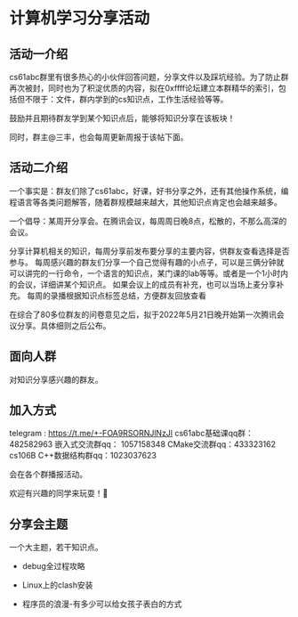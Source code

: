 # 计算机学习分享活动

## 活动一介绍
cs61abc群里有很多热心的小伙伴回答问题，分享文件以及踩坑经验。为了防止群再次被封，同时也为了积淀优质的内容，拟在0xffff论坛建立本群精华的索引，包括但不限于：文件，群内学到的cs知识点，工作生活经验等等。

鼓励并且期待群友学到某个知识点后，能够将知识分享在该板块！

同时，群主@三丰，也会每周更新周报于该帖下面。

## 活动二介绍
一个事实是：群友们除了cs61abc，好课，好书分享之外，还有其他操作系统，编程语言等各类问题解答，随着群规模越来越大，其他知识点肯定也会越来越多。

一个倡导：某周开分享会。在腾讯会议，每周周日晚8点，松散的，不那么高深的会议。

分享计算机相关的知识，每周分享前发布要分享的主要内容，供群友查看选择是否参与。
每周感兴趣的群友们分享一个自己觉得有趣的小点子，可以是三俩分钟就可以讲完的一行命令，一个语言的知识点，某门课的lab等等。或者是一个1小时内的会议，详细讲某个知识点。
 如果会议上的成员有补充，也可以当场上麦分享补充。
 每周的录播根据知识点标签总结，方便群友回放查看

在综合了80多位群友的问卷意见之后，拟于2022年5月21日晚开始第一次腾讯会议分享。具体细则之后公布。

## 面向人群
对知识分享感兴趣的群友。

## 加入方式
telegram : https://t.me/+-FOA9RSORNJlNzJl
cs61abc基础课qq群： 482582963
嵌入式交流群qq： 1057158348
CMake交流群qq：433323162
cs106B C++数据结构群qq：1023037623

会在各个群播报活动。

欢迎有兴趣的同学来玩耍！👏



## 分享会主题

一个大主题，若干知识点。

- debug全过程攻略

- Linux上的clash安装

- 程序员的浪漫-有多少可以给女孩子表白的方式

  